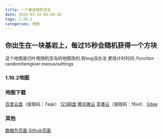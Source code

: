 ```yaml
---
title: 一个基岩随机空岛
date: 2024-03-20 04:09:18
tags: 1.20.2
categories: 地图
---
```


## 你出生在一块基岩上，每过15秒会随机获得一个方块
这个地图是归叶用随机空岛的地图改的,有bug没办法
更改计时时间
/function randomitemgiver:menus/settings


### 1.16.2地图

### 地图下载

[百度云盘](https://pan.baidu.com/s/1OL-Zko4mCZD4MtdV63U14A?pwd=7aqk)（提取码：7aqk）
[123网盘](https://www.123pan.com/s/3SfXjv-ORzov.html)
[腾讯微云](https://share.weiyun.com/sgD5sUHw)
[蓝奏云](https://wwf.lanzn.com/b00l0raw0h)（提取码：f6x4）
[Gitee](https://gitee.com/ManakaGekka/mcpacks/tree/master/A_bedrock_random_drop)

### 其他

[数据包页面](https://www.planetminecraft.com/data-pack/random-item-giver-datapack-1-0-0-minecraft-1-16-2/)
[Github页面](https://github.com/Seeloewen/Random-Item-Giver-Datapack)
